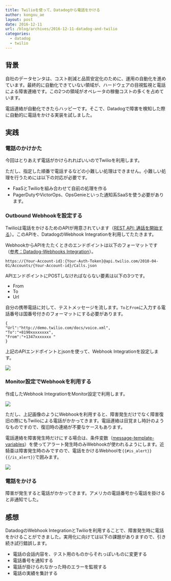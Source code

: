 ```yaml
---
title: Twilioを使って、Datadogから電話をかける
author: kongou_ae
layout: post
date: 2016-12-11
url: /blog/archives/2016-12-11-datadog-and-twilio
categories:
  - datadog
  - twilio
---
```


## 背景

自社のデータセンタは、コスト削減と品質安定化のために、運用の自動化を進めています。最終的に自動化できていない領域が、ハードウェアの目視監視と電話による障害連絡です。この2つの領域がオペレータの稼働コストの多くを占めています。

電話連絡が自動化できたらハッピーです。そこで、Datadogで障害を検知した際に自動的に電話をかける実装を試しました。

## 実践

### 電話のかけかた

今回はとりあえず電話がかけられればいいのでTwilioを利用します。

ただし、指定した順番で電話するなどの小難しい処理はできません。小難しい処理を行うためには以下の対応が必要です。

- FaaSとTwilioを組み合わせて自前の処理を作る
- PagerDutyやVictorOps、OpsGenieといった通知系SaaSを使う必要があります。

### Outbound Webhookを設定する

Twilioは電話をかけるためのAPIが用意されています（[REST API: 通話を開始する](https://jp.twilio.com/docs/api/rest/making-calls)）。このAPIを、DatadogのWebhook Integrationを利用してたたきます。

WebhookからAPIをたたくときのエンドポイントは以下のフォーマットです（[参考：Datadog-Webhooks Integration](http://docs.datadoghq.com/ja/integrations/webhooks/)）。

```
https://{Your-Account-id}:{Your-Auth-Token}@api.twilio.com/2010-04-01/Accounts/{Your-Account-id}/Calls.json
```

APIエンドポイントにPOSTしなければならない要素は以下の3つです。

 - From
 - To
 - Url

自分の携帯電話に対して、テストメッセージを流します。`To`と`From`に入力する電話番号は国番号付きのフォーマットにする必要があります。

 ```
 {
"Url":"http://demo.twilio.com/docs/voice.xml",
"To":"+8190xxxxxxxx",
"From":"+1347xxxxxxx "
}
 ```

 上記のAPIエンドポイントとjsonを使って、Webhook Integrationを設定します。

 ![](https://aimless.jp/blog/images/2016-12-11-001.png)

### Monitor設定でWebhookを利用する

作成したWebhook IntegrationをMonitor設定で利用します。

![](https://aimless.jp/blog/images/2016-12-11-003.png)

ただし、上記画像のようにWebhookを利用すると、障害発生だけでなく障害復旧の際にもTwilioによる電話がかかってきます。電話連絡は目覚まし時計のようなものですので、復旧時の連絡が不要なケースもあります。

電話連絡を障害発生時だけにする場合は、条件変数（[message-template-variables](http://docs.datadoghq.com/monitoring/#message-template-variables)）を使ってアラート発生時のみWebhookが使われるようにします。近騎亜は障害発生時のみですので、電話をかけるWebhoolを`{{#is_alert}}{{/is_alert}}`で囲みます。

![](https://aimless.jp/blog/images/2016-12-11-004.png)

### 電話をかける

障害が発生すると電話がかかってきます。アメリカの電話番号から電話を掛けると非通知でした。

## 感想

DatadogのWebhook IntegrationとTwilioを利用することで、障害発生時に電話をかけることができました。実用化に向けては以下の課題がありますので、引き続き試行錯誤します。

 - 電話の会話内容を、テスト用のものからそれっぽいものに変更する
 - 電話番号を通知する
 - 電話が掛けられなかった時のエラーを監視する
 - 電話の実績を集計する

